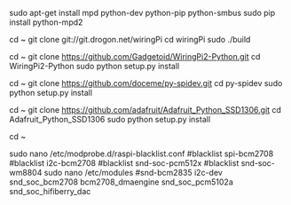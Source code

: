 sudo apt-get install mpd python-dev python-pip python-smbus
sudo pip install python-mpd2

cd ~
git clone git://git.drogon.net/wiringPi
cd wiringPi
sudo ./build

cd ~
git clone https://github.com/Gadgetoid/WiringPi2-Python.git
cd WiringPi2-Python
sudo python setup.py install

cd ~
git clone https://github.com/doceme/py-spidev.git
cd py-spidev
sudo python setup.py install

cd ~
git clone https://github.com/adafruit/Adafruit_Python_SSD1306.git
cd Adafruit_Python_SSD1306
sudo python setup.py install

cd ~

sudo nano /etc/modprobe.d/raspi-blacklist.conf
#blacklist spi-bcm2708
#blacklist i2c-bcm2708
#blacklist snd-soc-pcm512x
#blacklist snd-soc-wm8804
sudo nano /etc/modules
#snd-bcm2835
i2c-dev
snd_soc_bcm2708
bcm2708_dmaengine
snd_soc_pcm5102a
snd_soc_hifiberry_dac
